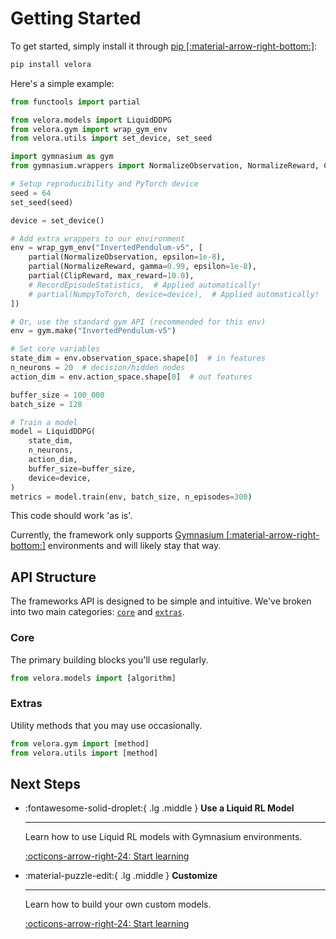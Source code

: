 # Getting Started

To get started, simply install it through [pip [:material-arrow-right-bottom:]](https://pypi.org/project/velora/):

```bash
pip install velora
```

Here's a simple example:

```python
from functools import partial

from velora.models import LiquidDDPG
from velora.gym import wrap_gym_env
from velora.utils import set_device, set_seed

import gymnasium as gym
from gymnasium.wrappers import NormalizeObservation, NormalizeReward, ClipReward

# Setup reproducibility and PyTorch device
seed = 64
set_seed(seed)

device = set_device()

# Add extra wrappers to our environment
env = wrap_gym_env("InvertedPendulum-v5", [
    partial(NormalizeObservation, epsilon=1e-8),
    partial(NormalizeReward, gamma=0.99, epsilon=1e-8),
    partial(ClipReward, max_reward=10.0),
    # RecordEpisodeStatistics,  # Applied automatically!
    # partial(NumpyToTorch, device=device),  # Applied automatically!
])

# Or, use the standard gym API (recommended for this env)
env = gym.make("InvertedPendulum-v5")

# Set core variables
state_dim = env.observation_space.shape[0]  # in features
n_neurons = 20  # decision/hidden nodes
action_dim = env.action_space.shape[0]  # out features

buffer_size = 100_000
batch_size = 128

# Train a model
model = LiquidDDPG(
    state_dim, 
    n_neurons, 
    action_dim, 
    buffer_size=buffer_size,
    device=device,
)
metrics = model.train(env, batch_size, n_episodes=300)
```

This code should work 'as is'.

Currently, the framework only supports [Gymnasium [:material-arrow-right-bottom:]](https://gymnasium.farama.org/) environments and will likely stay that way.

## API Structure

The frameworks API is designed to be simple and intuitive. We've broken into two main categories: [`core`](#core) and [`extras`](#extras).

### Core

The primary building blocks you'll use regularly.

```python
from velora.models import [algorithm]
```

### Extras

Utility methods that you may use occasionally.

```python
from velora.gym import [method]
from velora.utils import [method]
```

## Next Steps

<div class="grid cards" markdown>

-   :fontawesome-solid-droplet:{ .lg .middle } __Use a Liquid RL Model__

    ---

    Learn how to use Liquid RL models with Gymnasium environments.

    [:octicons-arrow-right-24: Start learning](../learn/tutorial/index.md)

-   :material-puzzle-edit:{ .lg .middle } __Customize__

    ---

    Learn how to build your own custom models.

    [:octicons-arrow-right-24: Start learning](../learn/customize/index.md)

</div>
